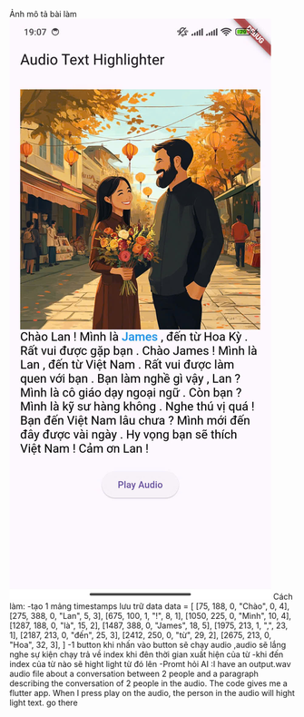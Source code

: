Ảnh mô tả bài làm
![alt text](z6209431288485_1a2b0b0a6e884c6c7b89bce0ce7cddbc-1.jpg) 
Cách làm:
-tạo 1 mảng timestamps lưu trữ data
data = [
    [75, 188, 0, "Chào", 0, 4],
    [275, 388, 0, "Lan", 5, 3],
    [675, 100, 1, "!", 8, 1],
    [1050, 225, 0, "Mình", 10, 4],
    [1287, 188, 0, "là", 15, 2],
    [1487, 388, 0, "James", 18, 5],
    [1975, 213, 1, ",", 23, 1],
    [2187, 213, 0, "đến", 25, 3],
    [2412, 250, 0, "từ", 29, 2],
    [2675, 213, 0, "Hoa", 32, 3],
]
-1 button khi nhấn vào button sẽ chạy audio ,audio sẽ lắng nghe sự kiện chạy trả về index khi đên thời gian xuất hiện của từ
-khi đến index của từ nào sẽ hight light từ đó lên
-Promt hỏi AI :I have an output.wav audio file about a conversation between 2 people and a paragraph describing the conversation of 2 people in the audio. The code gives me a flutter app. When I press play on the audio, the person in the audio will hight light text. go there